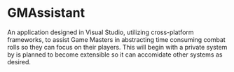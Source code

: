 # GMAssistant
An application designed in Visual Studio, utilizing cross-platform frameworks, to assist Game Masters in abstracting time consuming combat rolls so they can focus on their players. This will begin with a private system by is planned to become extensible so it can accomidate other systems as desired.
